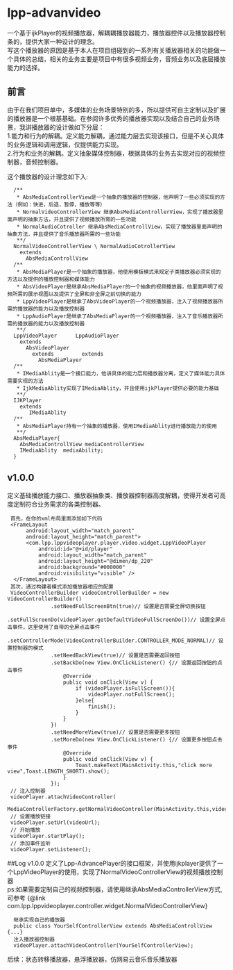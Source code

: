 # lpp-advanvideo
一个基于ijkPlayer的视频播放器，解耦耦播放器能力，播放器控件以及播放器控制条的，提供大家一种设计的理念。<br>
写这个播放器的原因是基于本人在项目组碰到的一系列有关播放器相关的功能做一个具体的总结，相关的业务主要是项目中有很多视频业务，音频业务以及底层播放能力的选择。<br>
## 前言
由于在我们项目单中，多媒体的业务场景特别的多，所以提供可自主定制以及扩展的播放器是一个根基基础。在参阅许多优秀的播放器实现以及结合自己的业务场景，我讲播放器的设计做如下分层：<br>
1.能力和行为的解耦。定义能力解耦，通过能力层去实现该接口，但是不关心具体的业务逻辑和调用逻辑，仅提供能力实现。<br>
2.行为和业务的解耦。定义抽象媒体控制器，根据具体的业务去实现对应的视频控制器，音频控制器。<br>

这个播放器的设计理念如下入:<br>
```
  /** 
   * AbsMediaControllerView是一个抽象的播放器的控制器，他声明了一些必须实现的方法（例如：快进，后退，暂停，播放等等）
   * NormalVideoControllerView 继承AbsMediaControllerView，实现了播放器里面声明的抽象方法，并且提供了视频播放所需的一些功能
   * NormalAudioCotroller 继承AbsMediaControllView，实现了播放器里面声明的抽象方法，并且提供了音乐播放器所需的一些功能
   **/
  NormalVideoControllerView \ NormalAudioCotrollerView
    extends
      AbsMediaControllView
  /**
   * AbsMediaPlayer是一个抽象的播放器，他使用模板模式来规定子类播放器必须实现的方法以及提供的播放控制器和媒体能力
   * AbsVideoPlayer是继承AbsMediaPlayer的一个抽象的视频播放器，他里面声明了视频所需的展示视图以及提供了全屏和非全屏之前切换的能力
   * LppVideoPlayer是继承了AbsVideoPlayer的一个视频播放器，注入了视频播放器所需的播放器的能力以及播放控制器
   * LppAudioPlayer是继承了AbsMediaPlayer的一个视频播放器，注入了音乐播放器所需的播放器的能力以及播放控制器
   **/
  LppVideoPlayer      LppAudioPlayer
    extends
      AbsVideoPlayer
        extends         extends
          AbsMediaPlayer
  /**
   * IMediaAblity是一个接口能力，他讲具体的能力层和播放器分离，定义了媒体能力具体需要实现的方法
   * IjkMediaAblity实现了IMediaAblity，并且使用ijkPlayer提供必要的能力基础
   **/
  IJKPlayer
    extends
       IMediaAblity
  /**
   * AbsMediaPlayer持有一个抽象的播放器，使用IMediaAblity进行播放能力的使用
   **/
  AbsMediaPlayer{
    AbsMediaControllView mediaControllerView
    IMediaAblity  mediaAbility;
  }
```
## v1.0.0
定义基础播放能力接口、播放器抽象类、播放器控制器高度解耦，使得开发者可高度定制符合业务需求的各类控制器。
  ```
   首先，在你的xml布局里面添加如下代码
   <FrameLayout
        android:layout_width="match_parent"
        android:layout_height="match_parent">
        <com.lpp.lppvideoplayer.player.video.widget.LppVideoPlayer
            android:id="@+id/player"
            android:layout_width="match_parent"
            android:layout_height="@dimen/dp_220"
            android:background="#000000"
            android:visibility="visible" />
    </FrameLayout>
   其次，通过构建者模式添加播放器相应的配置
   VideoControllerBuilder videoControllerBuilder = new VideoControllerBuilder()
                .setNeedFullScreenBtn(true)// 设置是否需要全屏切换按钮
                .setFullScreenDo(videoPlayer.getDefaultVideoFullScreenDo())// 设置全屏点击事件，这里使用了自带的全屏点击事件
                .setControllerMode(VideoControllerBuilder.CONTROLLER_MODE_NORMAL)// 设置控制器的模式
                .setNeedBackView(true)// 设置是否需要返回按钮
                .setBackDo(new View.OnClickListener() {// 设置返回按钮的点击事件
                    @Override
                    public void onClick(View v) {
                        if (videoPlayer.isFullScreen()){
                            videoPlayer.notFullScreen();
                        }else{
                            finish();
                        }
                    }
                })
                .setNeedMoreView(true)// 设置是否需要更多按钮
                .setMoreDo(new View.OnClickListener() {// 设置更多按钮点击事件
                    @Override
                    public void onClick(View v) {
                        Toast.makeText(MainActivity.this,"click more view",Toast.LENGTH_SHORT).show();
                    }
                });
   // 注入控制器
   videoPlayer.attachVideoController(
      MediaControllerFactory.getNormalVideoController(MainActivity.this,videoPlayer.getAbility(),videoControllerBuilder));
   // 设置播放链接
   videoPlayer.setUrl(videoUrl);
   // 开始播放
   videoPlayer.startPlay();
   // 添加事件监听
   videoPlayer.setListener();
  ```
  
  ##Log
  v1.0.0 定义了Lpp-AdvancePlayer的接口框架，并使用ijkplayer提供了一个LppVideoPlayer的使用，实现了NormalVideoControllerView的视频播放控制器<br>
  ps:如果需要定制自己的视频控制器，请使用继承AbsMediaControllerView方式,可参考
  {@link com.lpp.lppvideoplayer.controller.widget.NormalVideoControllerView}
  ```
    继承实现自己的播放器
    public class YourSelfControllerView extends AbsMediaControllView {...}
    注入播放器控制器
    videoPlayer.attachVideoController(YourSelfControllerView);
  ```
  后续：状态转移播放器，悬浮播放器，仿网易云音乐音乐播放器
  


